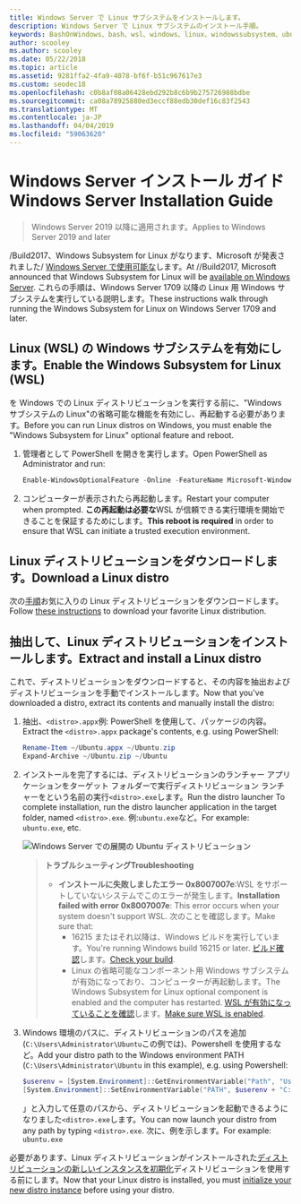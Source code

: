```yaml
---
title: Windows Server で Linux サブシステムをインストールします。
description: Windows Server で Linux サブシステムのインストール手順。
keywords: BashOnWindows、bash、wsl、windows、linux、windowssubsystem、ubuntu、windows server 用 windows サブシステム
author: scooley
ms.author: scooley
ms.date: 05/22/2018
ms.topic: article
ms.assetid: 9281ffa2-4fa9-4078-bf6f-b51c967617e3
ms.custom: seodec18
ms.openlocfilehash: c0b8af08a06428ebd292b8c6b9b275726988bdbe
ms.sourcegitcommit: ca08a78925880ed3eccf88edb30def16c83f2543
ms.translationtype: MT
ms.contentlocale: ja-JP
ms.lasthandoff: 04/04/2019
ms.locfileid: "59063620"
---
```

# <a name="windows-server-installation-guide"></a><span data-ttu-id="c2a63-104">Windows Server インストール ガイド</span><span class="sxs-lookup"><span data-stu-id="c2a63-104">Windows Server Installation Guide</span></span>

> <span data-ttu-id="c2a63-105">Windows Server 2019 以降に適用されます。</span><span class="sxs-lookup"><span data-stu-id="c2a63-105">Applies to Windows Server 2019 and later</span></span>

<span data-ttu-id="c2a63-106">/Build2017、Windows Subsystem for Linux がなります、Microsoft が発表されました/ [Windows Server で使用可能な](https://blogs.technet.microsoft.com/hybridcloud/2017/05/10/windows-server-for-developers-news-from-microsoft-build-2017/)します。</span><span class="sxs-lookup"><span data-stu-id="c2a63-106">At //Build2017, Microsoft announced that Windows Subsystem for Linux will be [available on Windows Server](https://blogs.technet.microsoft.com/hybridcloud/2017/05/10/windows-server-for-developers-news-from-microsoft-build-2017/).</span></span>  <span data-ttu-id="c2a63-107">これらの手順は、Windows Server 1709 以降の Linux 用 Windows サブシステムを実行している説明します。</span><span class="sxs-lookup"><span data-stu-id="c2a63-107">These instructions walk through running the Windows Subsystem for Linux on Windows Server 1709 and later.</span></span>

## <a name="enable-the-windows-subsystem-for-linux-wsl"></a><span data-ttu-id="c2a63-108">Linux (WSL) の Windows サブシステムを有効にします。</span><span class="sxs-lookup"><span data-stu-id="c2a63-108">Enable the Windows Subsystem for Linux (WSL)</span></span>

<span data-ttu-id="c2a63-109">を Windows での Linux ディストリビューションを実行する前に、"Windows サブシステムの Linux"の省略可能な機能を有効にし、再起動する必要があります。</span><span class="sxs-lookup"><span data-stu-id="c2a63-109">Before you can run Linux distros on Windows, you must enable the "Windows Subsystem for Linux" optional feature and reboot.</span></span>

1. <span data-ttu-id="c2a63-110">管理者として PowerShell を開きを実行します。</span><span class="sxs-lookup"><span data-stu-id="c2a63-110">Open PowerShell as Administrator and run:</span></span>
    ```powershell
    Enable-WindowsOptionalFeature -Online -FeatureName Microsoft-Windows-Subsystem-Linux
    ```

2. <span data-ttu-id="c2a63-111">コンピューターが表示されたら再起動します。</span><span class="sxs-lookup"><span data-stu-id="c2a63-111">Restart your computer when prompted.</span></span> <span data-ttu-id="c2a63-112">**この再起動は必要な**WSL が信頼できる実行環境を開始できることを保証するためにします。</span><span class="sxs-lookup"><span data-stu-id="c2a63-112">**This reboot is required** in order to ensure that WSL can initiate a trusted execution environment.</span></span>

## <a name="download-a-linux-distro"></a><span data-ttu-id="c2a63-113">Linux ディストリビューションをダウンロードします。</span><span class="sxs-lookup"><span data-stu-id="c2a63-113">Download a Linux distro</span></span>

<span data-ttu-id="c2a63-114">次の[手順](install-manual.md)お気に入りの Linux ディストリビューションをダウンロードします。</span><span class="sxs-lookup"><span data-stu-id="c2a63-114">Follow [these instructions](install-manual.md) to download your favorite Linux distribution.</span></span>

## <a name="extract-and-install-a-linux-distro"></a><span data-ttu-id="c2a63-115">抽出して、Linux ディストリビューションをインストールします。</span><span class="sxs-lookup"><span data-stu-id="c2a63-115">Extract and install a Linux distro</span></span>
<span data-ttu-id="c2a63-116">これで、ディストリビューションをダウンロードすると、その内容を抽出およびディストリビューションを手動でインストールします。</span><span class="sxs-lookup"><span data-stu-id="c2a63-116">Now that you've downloaded a distro, extract its contents and manually install the distro:</span></span>

1. <span data-ttu-id="c2a63-117">抽出、`<distro>.appx`例: PowerShell を使用して、パッケージの内容。</span><span class="sxs-lookup"><span data-stu-id="c2a63-117">Extract the `<distro>.appx` package's contents, e.g. using PowerShell:</span></span>

    ```powershell
    Rename-Item ~/Ubuntu.appx ~/Ubuntu.zip
    Expand-Archive ~/Ubuntu.zip ~/Ubuntu
    ```

2. <span data-ttu-id="c2a63-118">インストールを完了するには、ディストリビューションのランチャー アプリケーションをターゲット フォルダーで実行ディストリビューション ランチャーをという名前の実行`<distro>.exe`します。</span><span class="sxs-lookup"><span data-stu-id="c2a63-118">Run the distro launcher To complete installation, run the distro launcher application in the target folder, named `<distro>.exe`.</span></span> <span data-ttu-id="c2a63-119">例:`ubuntu.exe`など。</span><span class="sxs-lookup"><span data-stu-id="c2a63-119">For example: `ubuntu.exe`, etc.</span></span>

    ![Windows Server での展開の Ubuntu ディストリビューション](media/server-appx-expand.png)

    > **<span data-ttu-id="c2a63-121">トラブルシューティング</span><span class="sxs-lookup"><span data-stu-id="c2a63-121">Troubleshooting</span></span>**
    > * <span data-ttu-id="c2a63-122">**インストールに失敗しましたエラー 0x8007007e**:WSL をサポートしていないシステムでこのエラーが発生します。</span><span class="sxs-lookup"><span data-stu-id="c2a63-122">**Installation failed with error 0x8007007e**: This error occurs when your system doesn't support WSL.</span></span> <span data-ttu-id="c2a63-123">次のことを確認します。</span><span class="sxs-lookup"><span data-stu-id="c2a63-123">Make sure that:</span></span>
    >   * <span data-ttu-id="c2a63-124">16215 またはそれ以降は、Windows ビルドを実行しています。</span><span class="sxs-lookup"><span data-stu-id="c2a63-124">You're running Windows build 16215 or later.</span></span> <span data-ttu-id="c2a63-125">[ビルド確認](troubleshooting.md#check-your-build-number)します。</span><span class="sxs-lookup"><span data-stu-id="c2a63-125">[Check your build](troubleshooting.md#check-your-build-number).</span></span>
    >   * <span data-ttu-id="c2a63-126">Linux の省略可能なコンポーネント用 Windows サブシステムが有効になっており、コンピューターが再起動します。</span><span class="sxs-lookup"><span data-stu-id="c2a63-126">The Windows Subsystem for Linux optional component is enabled and the computer has restarted.</span></span>  <span data-ttu-id="c2a63-127">[WSL が有効になっていることを確認](troubleshooting.md#confirm-wsl-is-enabled)します。</span><span class="sxs-lookup"><span data-stu-id="c2a63-127">[Make sure WSL is enabled](troubleshooting.md#confirm-wsl-is-enabled).</span></span>
    
3. <span data-ttu-id="c2a63-128">Windows 環境のパスに、ディストリビューションのパスを追加 (`C:\Users\Administrator\Ubuntu`この例では)、Powershell を使用するなど。</span><span class="sxs-lookup"><span data-stu-id="c2a63-128">Add your distro path to the Windows environment PATH (`C:\Users\Administrator\Ubuntu` in this example), e.g. using Powershell:</span></span>
        
    ```powershell
    $userenv = [System.Environment]::GetEnvironmentVariable("Path", "User")
    [System.Environment]::SetEnvironmentVariable("PATH", $userenv + "C:\Users\Administrator\Ubuntu", "User")
    ```
    <span data-ttu-id="c2a63-129">」と入力して任意のパスから、ディストリビューションを起動できるようになりました`<distro>.exe`します。</span><span class="sxs-lookup"><span data-stu-id="c2a63-129">You can now launch your distro from any path by typing `<distro>.exe`.</span></span> <span data-ttu-id="c2a63-130">次に、例を示します。</span><span class="sxs-lookup"><span data-stu-id="c2a63-130">For example:</span></span> `ubuntu.exe`

<span data-ttu-id="c2a63-131">必要があります、Linux ディストリビューションがインストールされた[ディストリビューションの新しいインスタンスを初期化](initialize-distro.md)ディストリビューションを使用する前にします。</span><span class="sxs-lookup"><span data-stu-id="c2a63-131">Now that your Linux distro is installed, you must [initialize your new distro instance](initialize-distro.md) before using your distro.</span></span>
